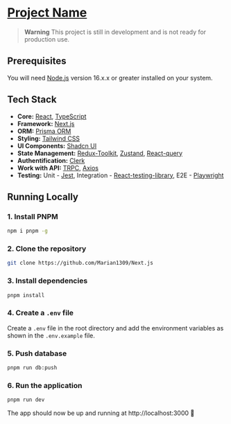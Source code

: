 # [Project Name](http://localhost:3000)

> **Warning**
> This project is still in development and is not ready for production use.

## Prerequisites

You will need [Node.js](https://nodejs.org) version 16.x.x or greater installed on your system.

## Tech Stack

- **Core:** [React](https://react.dev), [TypeScript](https://www.typescriptlang.org)
- **Framework:** [Next.js](https://nextjs.org)
- **ORM:** [Prisma ORM](https://www.prisma.io)
- **Styling:** [Tailwind CSS](https://tailwindcss.com)
- **UI Components:** [Shadcn UI](https://ui.shadcn.com)
- **State Management:** [Redux-Toolkit](https://redux-toolkit.js.org), [Zustand](https://zustand-demo.pmnd.rs), [React-query](https://tanstack.com/query)
- **Authentification:** [Clerk](https://clerk.com)
- **Work with API:** [TRPC](https://trpc.io), [Axios](https://axios-http.com)
- **Testing:** Unit - [Jest](https://jestjs.io), Integration - [React-testing-library](https://testing-library.com), E2E - [Playwright](https://playwright.dev)

## Running Locally

### 1. Install PNPM

```bash
npm i pnpm -g
```

### 2. Clone the repository

```bash
git clone https://github.com/Marian1309/Next.js
```

### 3. Install dependencies

```bash
pnpm install
```

### 4. Create a `.env` file

Create a `.env` file in the root directory and add the environment variables as shown in the `.env.example` file.

### 5. Push database

```bash
pnpm run db:push
```

### 6. Run the application

```bash
pnpm run dev
```

The app should now be up and running at http://localhost:3000 🚀
